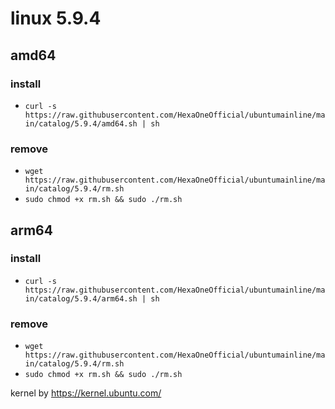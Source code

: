 # linux 5.9.4
 
## amd64

### install

- `curl -s https://raw.githubusercontent.com/HexaOneOfficial/ubuntumainline/main/catalog/5.9.4/amd64.sh | sh`
 
### remove
  
- `wget https://raw.githubusercontent.com/HexaOneOfficial/ubuntumainline/main/catalog/5.9.4/rm.sh` 
- `sudo chmod +x rm.sh && sudo ./rm.sh` 
 
## arm64

### install

- `curl -s https://raw.githubusercontent.com/HexaOneOfficial/ubuntumainline/main/catalog/5.9.4/arm64.sh | sh`
 
### remove

- `wget https://raw.githubusercontent.com/HexaOneOfficial/ubuntumainline/main/catalog/5.9.4/rm.sh` 
- `sudo chmod +x rm.sh && sudo ./rm.sh` 
 
 
 
kernel by https://kernel.ubuntu.com/
